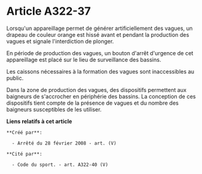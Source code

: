 # Article A322-37

Lorsqu'un appareillage permet de générer artificiellement des vagues, un drapeau de couleur orange est hissé avant et pendant
la production des vagues et signale l'interdiction de plonger.

En période de production des vagues, un bouton d'arrêt d'urgence de cet appareillage est placé sur le lieu de surveillance
des bassins.

Les caissons nécessaires à la formation des vagues sont inaccessibles au public.

Dans la zone de production des vagues, des dispositifs permettent aux baigneurs de s'accrocher en périphérie des bassins. La
conception de ces dispositifs tient compte de la présence de vagues et du nombre des baigneurs susceptibles de les utiliser.

**Liens relatifs à cet article**

	**Créé par**:

	  - Arrêté du 28 février 2008 - art. (V)

	**Cité par**:

	  - Code du sport. - art. A322-40 (V)
